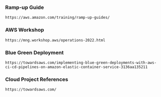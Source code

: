 ### Ramp-up Guide
```
https://aws.amazon.com/training/ramp-up-guides/
```

### AWS Workshop
```
https://mng.workshop.aws/operations-2022.html
```

### Blue Green Deployment
```
https://towardsaws.com/implementing-blue-green-deployments-with-aws-ci-cd-pipelines-on-amazon-elastic-container-service-3136aa135211
```

### Cloud  Project References
```
https://towardsaws.com/
```